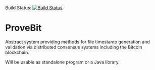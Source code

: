Build Status: [![Build Status](https://travis-ci.org/thereal1024/ProveBit.png?branch=master)](https://travis-ci.org/thereal1024/ProveBit)

ProveBit
========

Abstract system providing methods for file timestamp generation and validation via distributed consensus systems including the Bitcoin blockchain.

Will be usable as standalone program or a Java library.
